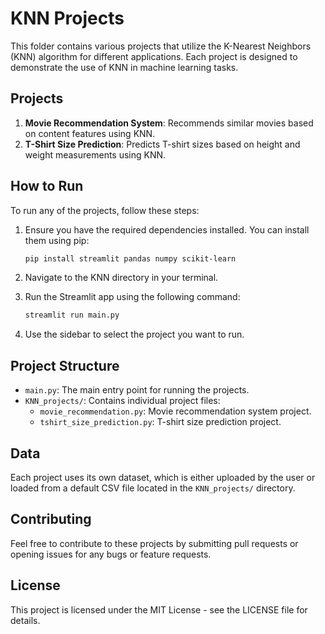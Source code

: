 # KNN Projects

This folder contains various projects that utilize the K-Nearest Neighbors (KNN) algorithm for different applications. Each project is designed to demonstrate the use of KNN in machine learning tasks.

## Projects

1. **Movie Recommendation System**: Recommends similar movies based on content features using KNN.
2. **T-Shirt Size Prediction**: Predicts T-shirt sizes based on height and weight measurements using KNN.

## How to Run

To run any of the projects, follow these steps:

1. Ensure you have the required dependencies installed. You can install them using pip:

   ```bash
   pip install streamlit pandas numpy scikit-learn
   ```

2. Navigate to the KNN directory in your terminal.

3. Run the Streamlit app using the following command:

   ```bash
   streamlit run main.py
   ```

4. Use the sidebar to select the project you want to run.

## Project Structure

- `main.py`: The main entry point for running the projects.
- `KNN_projects/`: Contains individual project files:
  - `movie_recommendation.py`: Movie recommendation system project.
  - `tshirt_size_prediction.py`: T-shirt size prediction project.

## Data

Each project uses its own dataset, which is either uploaded by the user or loaded from a default CSV file located in the `KNN_projects/` directory.

## Contributing

Feel free to contribute to these projects by submitting pull requests or opening issues for any bugs or feature requests.

## License

This project is licensed under the MIT License - see the LICENSE file for details.

